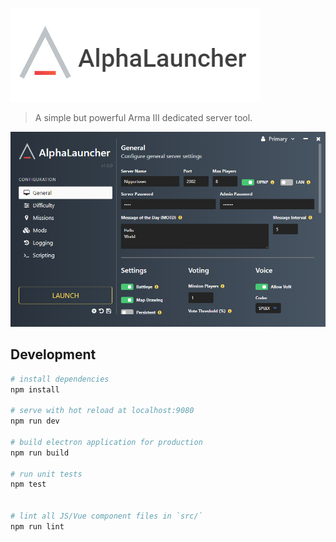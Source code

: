 ![](static/images/logo.png?raw)

> A simple but powerful Arma III dedicated server tool.

![](static/images/launcher.png?raw)


## Development

``` bash
# install dependencies
npm install

# serve with hot reload at localhost:9080
npm run dev

# build electron application for production
npm run build

# run unit tests
npm test


# lint all JS/Vue component files in `src/`
npm run lint

```
